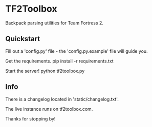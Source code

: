 TF2Toolbox
==========

Backpack parsing utilities for Team Fortress 2.

Quickstart
----------

Fill out a 'config.py' file - the 'config.py.example' file will guide you.

Get the requirements.
    pip install -r requirements.txt

Start the server!
    python tf2toolbox.py

Info
----

There is a changelog located in 'static/changelog.txt'.

The live instance runs on tf2toolbox.com.

Thanks for stopping by!
